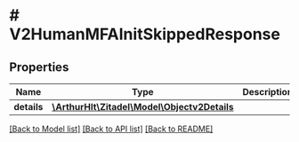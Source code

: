 # # V2HumanMFAInitSkippedResponse

## Properties

Name | Type | Description | Notes
------------ | ------------- | ------------- | -------------
**details** | [**\ArthurHlt\Zitadel\Model\Objectv2Details**](Objectv2Details.md) |  | [optional]

[[Back to Model list]](../../README.md#models) [[Back to API list]](../../README.md#endpoints) [[Back to README]](../../README.md)
